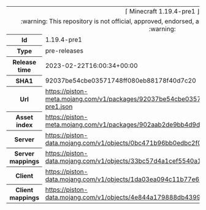 <html><table>
<tr><td colspan="2" align="center"><img width="0" height="0"><br/>⌈ Minecraft 1.19.4-pre1 ⌋<br/><img width="0" height="0"></td></tr>
<tr><td colspan="2" align="center"><img width="0" height="0"><br/>
:warning: This repository is not official, approved, endorsed, associated or connected with Mojang :warning:
<br/><img width="0" height="0"></td></tr>
<tr><th>Id</th><td>1.19.4-pre1</td></tr>
<tr><th>Type</th><td>pre-releases</td></tr>
<tr><th>Release time</th><td>2023-02-22T16:00:34+00:00</td></tr>
<tr><th>SHA1</th><td>92037be54cbe03571748ff080eb88178f40d7c20</td></tr>
<tr><th>Url</th><td><a href="https://piston-meta.mojang.com/v1/packages/92037be54cbe03571748ff080eb88178f40d7c20/1.19.4-pre1.json">https://piston-meta.mojang.com/v1/packages/92037be54cbe03571748ff080eb88178f40d7c20/1.19.4-pre1.json</a></td></tr>
<tr><th>Asset index</th><td><a href="https://piston-meta.mojang.com/v1/packages/902aab2de9bb4d9d5e69e83c3abd8d27a1a644a8/3.json">https://piston-meta.mojang.com/v1/packages/902aab2de9bb4d9d5e69e83c3abd8d27a1a644a8/3.json</a></td></tr>
<tr><th>Server</th><td><a href="https://piston-data.mojang.com/v1/objects/0bc471b96bb0edbc2f03e6cdc3ad981f7a4f5f8a/server.jar">https://piston-data.mojang.com/v1/objects/0bc471b96bb0edbc2f03e6cdc3ad981f7a4f5f8a/server.jar</a></td></tr>
<tr><th>Server mappings</th><td><a href="https://piston-data.mojang.com/v1/objects/33bc57d4a1cef5540a1673b2bc0526240227355f/server.txt">https://piston-data.mojang.com/v1/objects/33bc57d4a1cef5540a1673b2bc0526240227355f/server.txt</a></td></tr>
<tr><th>Client</th><td><a href="https://piston-data.mojang.com/v1/objects/1da03ea094c11b77e6784e6a816b73f5f5dc57b7/client.jar">https://piston-data.mojang.com/v1/objects/1da03ea094c11b77e6784e6a816b73f5f5dc57b7/client.jar</a></td></tr>
<tr><th>Client mappings</th><td><a href="https://piston-data.mojang.com/v1/objects/4e844a179888db439959bef2101ff8b5dc23c676/client.txt">https://piston-data.mojang.com/v1/objects/4e844a179888db439959bef2101ff8b5dc23c676/client.txt</a></td></tr>
</table></html>